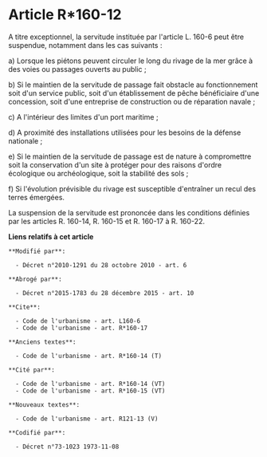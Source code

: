 # Article R*160-12

A titre exceptionnel, la servitude instituée par l'article L. 160-6 peut être suspendue, notamment dans les cas suivants : 

a) Lorsque les piétons peuvent circuler le long du rivage de la mer grâce à des voies ou passages ouverts au public ; 

b) Si le maintien de la servitude de passage fait obstacle au fonctionnement soit d'un service public, soit d'un
établissement de pêche bénéficiaire d'une concession, soit d'une entreprise de construction ou de réparation navale ; 

c) A l'intérieur des limites d'un port maritime ; 

d) A proximité des installations utilisées pour les besoins de la défense nationale ; 

e) Si le maintien de la servitude de passage est de nature à compromettre soit la conservation d'un site à protéger pour des
raisons d'ordre écologique ou archéologique, soit la stabilité des sols ; 

f) Si l'évolution prévisible du rivage est susceptible d'entraîner un recul des terres émergées. 

La suspension de la servitude est prononcée dans les conditions définies par les articles R. 160-14, R. 160-15 et R. 160-17 à
R. 160-22.

**Liens relatifs à cet article**

	**Modifié par**:

	  - Décret n°2010-1291 du 28 octobre 2010 - art. 6

	**Abrogé par**:

	  - Décret n°2015-1783 du 28 décembre 2015 - art. 10

	**Cite**:

	  - Code de l'urbanisme - art. L160-6
	  - Code de l'urbanisme - art. R*160-17

	**Anciens textes**:

	  - Code de l'urbanisme - art. R*160-14 (T)

	**Cité par**:

	  - Code de l'urbanisme - art. R*160-14 (VT)
	  - Code de l'urbanisme - art. R*160-15 (VT)

	**Nouveaux textes**:

	  - Code de l'urbanisme - art. R121-13 (V)

	**Codifié par**:

	  - Décret n°73-1023 1973-11-08
